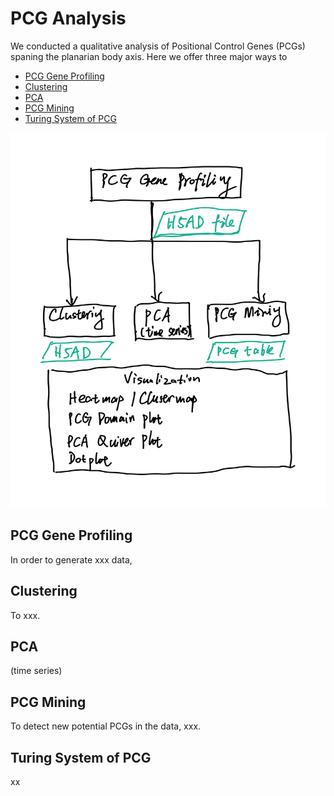 # PCG Analysis
We conducted a qualitative analysis of Positional Control Genes (PCGs) spaning the planarian body axis. Here we offer three major ways to

* [PCG Gene Profiling](#pcg-gene-profiling)
* [Clustering](#clustering)
* [PCA](#pca)
* [PCG Mining](#pcg-mining)
* [Turing System of PCG](#turing-system-of-pcg)
<img src="PCG_analysis_workflow.png" width=550 height=600>


## PCG Gene Profiling
In order to generate xxx data, 

## Clustering
To xxx. 

## PCA
(time series)

## PCG Mining
To detect new potential PCGs in the data, xxx.

## Turing System of PCG
xx
